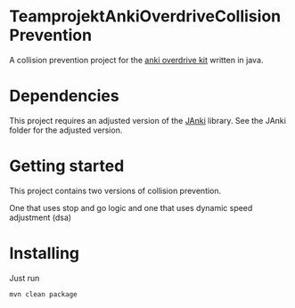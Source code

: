 # TeamprojektAnkiOverdriveCollisionPrevention

A collision prevention project for the [anki overdrive kit](https://www.anki.com/de-de/overdrive) written in java.

# Dependencies

This project requires an adjusted version of the [JAnki](https://github.com/BerndMuller/JAnki) library.
See the JAnki folder for the adjusted version.

# Getting started

This project contains two versions of collision prevention.

One that uses stop and go logic and one that uses dynamic speed adjustment (dsa)

# Installing

Just run 

```
mvn clean package
```